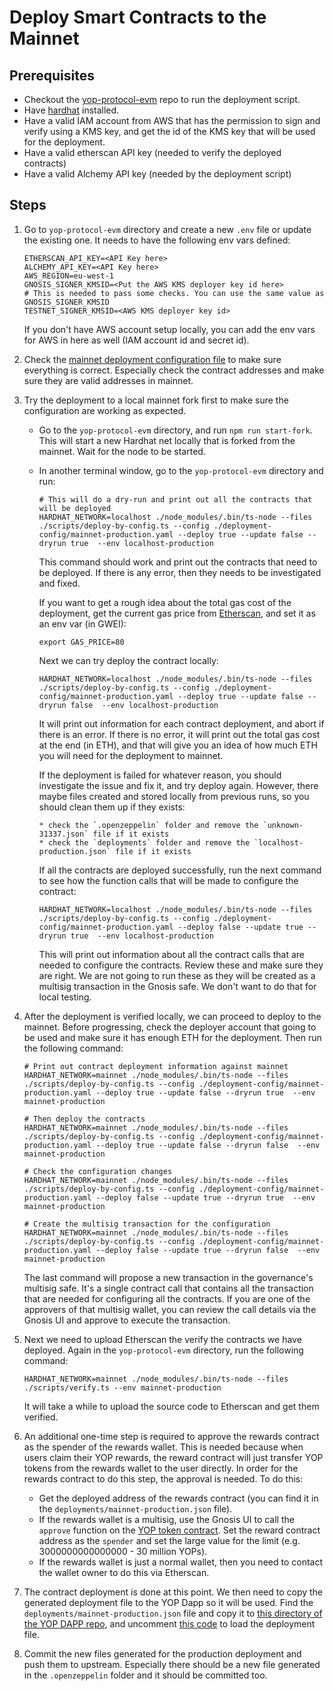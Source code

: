 # Deploy Smart Contracts to the Mainnet

## Prerequisites

- Checkout the [yop-protocol-evm](https://github.com/plutodigital/yop-protocol-evm) repo to run the deployment script.
- Have [hardhat](https://hardhat.org/) installed.
- Have a valid IAM account from AWS that has the permission to sign and verify using a KMS key, and get the id of the KMS key that will be used for the deployment.
- Have a valid etherscan API key (needed to verify the deployed contracts)
- Have a valid Alchemy API key (needed by the deployment script)

## Steps

1.  Go to `yop-protocol-evm` directory and create a new `.env` file or update the existing one. It needs to have the following env vars defined:
    ```
    ETHERSCAN_API_KEY=<API Key here>
    ALCHEMY_API_KEY=<API Key here>
    AWS_REGION=eu-west-1
    GNOSIS_SIGNER_KMSID=<Put the AWS KMS deployer key id here>
    # This is needed to pass some checks. You can use the same value as GNOSIS_SIGNER_KMSID
    TESTNET_SIGNER_KMSID=<AWS KMS deployer key id>
    ```
    If you don't have AWS account setup locally, you can add the env vars for AWS in here as well (IAM account id and secret id).
1.  Check the [mainnet deployment configuration file](./deployment-config/mainnet-production.yaml) to make sure everything is correct. Especially check the contract addresses and make sure they are valid addresses in mainnet.
1.  Try the deployment to a local mainnet fork first to make sure the configuration are working as expected.

    - Go to the `yop-protocol-evm` directory, and run `npm run start-fork`. This will start a new Hardhat net locally that is forked from the mainnet. Wait for the node to be started.
    - In another terminal window, go to the `yop-protocol-evm` directory and run:

      ```
      # This will do a dry-run and print out all the contracts that will be deployed
      HARDHAT_NETWORK=localhost ./node_modules/.bin/ts-node --files ./scripts/deploy-by-config.ts --config ./deployment-config/mainnet-production.yaml --deploy true --update false --dryrun true  --env localhost-production
      ```

      This command should work and print out the contracts that need to be deployed. If there is any error, then they needs to be investigated and fixed.

      If you want to get a rough idea about the total gas cost of the deployment, get the current gas price from [Etherscan](https://etherscan.io/gastracker), and set it as an env var (in GWEI):

      ```
      export GAS_PRICE=80
      ```

      Next we can try deploy the contract locally:

      ```
      HARDHAT_NETWORK=localhost ./node_modules/.bin/ts-node --files ./scripts/deploy-by-config.ts --config ./deployment-config/mainnet-production.yaml --deploy true --update false --dryrun false  --env localhost-production
      ```

      It will print out information for each contract deployment, and abort if there is an error. If there is no error, it will print out the total gas cost at the end (in ETH), and that will give you an idea of how much ETH you will need for the deployment to mainnet.

      If the deployment is failed for whatever reason, you should investigate the issue and fix it, and try deploy again. However, there maybe files created and stored locally from previous runs, so you should clean them up if they exists:

          * check the `.openzeppelin` folder and remove the `unknown-31337.json` file if it exists
          * check the `deployments` folder and remove the `localhost-production.json` file if it exists

      If all the contracts are deployed successfully, run the next command to see how the function calls that will be made to configure the contract:

      ```
      HARDHAT_NETWORK=localhost ./node_modules/.bin/ts-node --files ./scripts/deploy-by-config.ts --config ./deployment-config/mainnet-production.yaml --deploy false --update true --dryrun true  --env localhost-production
      ```

      This will print out information about all the contract calls that are needed to configure the contracts. Review these and make sure they are right. We are not going to run these as they will be created as a multisig transaction in the Gnosis safe. We don't want to do that for local testing.

1.  After the deployment is verified locally, we can proceed to deploy to the mainnet. Before progressing, check the deployer account that going to be used and make sure it has enough ETH for the deployment. Then run the following command:

    ```
    # Print out contract deployment information against mainnet
    HARDHAT_NETWORK=mainnet ./node_modules/.bin/ts-node --files ./scripts/deploy-by-config.ts --config ./deployment-config/mainnet-production.yaml --deploy true --update false --dryrun true  --env mainnet-production

    # Then deploy the contracts
    HARDHAT_NETWORK=mainnet ./node_modules/.bin/ts-node --files ./scripts/deploy-by-config.ts --config ./deployment-config/mainnet-production.yaml --deploy true --update false --dryrun false  --env mainnet-production

    # Check the configuration changes
    HARDHAT_NETWORK=mainnet ./node_modules/.bin/ts-node --files ./scripts/deploy-by-config.ts --config ./deployment-config/mainnet-production.yaml --deploy false --update true --dryrun true  --env mainnet-production

    # Create the multisig transaction for the configuration
    HARDHAT_NETWORK=mainnet ./node_modules/.bin/ts-node --files ./scripts/deploy-by-config.ts --config ./deployment-config/mainnet-production.yaml --deploy false --update true --dryrun false  --env mainnet-production
    ```

    The last command will propose a new transaction in the governance's multisig safe. It's a single contract call that contains all the transaction that are needed for configuring all the contracts. If you are one of the approvers of that multisig wallet, you can review the call details via the Gnosis UI and approve to execute the transaction.

1.  Next we need to upload Etherscan the verify the contracts we have deployed. Again in the `yop-protocol-evm` directory, run the following command:
    ```
    HARDHAT_NETWORK=mainnet ./node_modules/.bin/ts-node --files ./scripts/verify.ts --env mainnet-production
    ```
    It will take a while to upload the source code to Etherscan and get them verified.
1.  An additional one-time step is required to approve the rewards contract as the spender of the rewards wallet. This is needed because when users claim their YOP rewards, the reward contract will just transfer YOP tokens from the rewards wallet to the user directly. In order for the rewards contract to do this step, the approval is needed. To do this:
    - Get the deployed address of the rewards contract (you can find it in the `deployments/mainnet-production.json` file).
    - If the rewards wallet is a multisig, use the Gnosis UI to call the `approve` function on the [YOP token contract](https://etherscan.io/token/0xae1eaae3f627aaca434127644371b67b18444051). Set the reward contract address as the `spender` and set the large value for the limit (e.g. 3000000000000000 - 30 million YOPs).
    - If the rewards wallet is just a normal wallet, then you need to contact the wallet owner to do this via Etherscan.
1.  The contract deployment is done at this point. We then need to copy the generated deployment file to the YOP Dapp so it will be used. Find the `deployments/mainnet-production.json` file and copy it to [this directory of the YOP DAPP repo](https://github.com/plutodigital/yop-dapp/tree/main/app_constants/yop-deployments), and uncomment [this code](https://github.com/plutodigital/yop-dapp/blob/main/app_constants/yop-deploy-config.ts#L121-L124) to load the deployment file.
1.  Commit the new files generated for the production deployment and push them to upstream. Especially there should be a new file generated in the `.openzeppelin` folder and it should be committed too.
